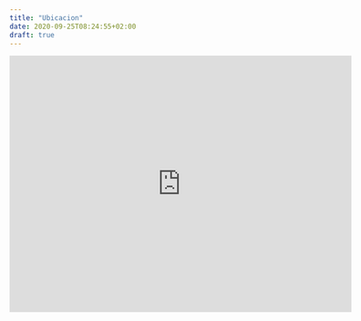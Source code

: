 ```yaml
---
title: "Ubicacion"
date: 2020-09-25T08:24:55+02:00
draft: true
---
```

<iframe src="https://www.google.com/maps/embed?pb=!1m18!1m12!1m3!1d34853.87971797357!2d-0.3728144206984126!3d39.45403559648475!2m3!1f0!2f0!3f0!3m2!1i1024!2i768!4f13.1!3m3!1m2!1s0xd6048c3ee71cb3b%3A0x21a145b7e0c8adb6!2sPalau%20de%20les%20Arts%20Reina%20Sof%C3%ADa!5e0!3m2!1sca!2ses!4v1601370900294!5m2!1sca!2ses" width="600" height="450" frameborder="0" style="border:0;" allowfullscreen="" aria-hidden="false" tabindex="0"></iframe>
